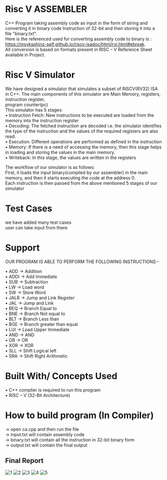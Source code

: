 # Risc V ASSEMBLER
C++ Program taking assembly code as input in the form of string and converting it in binary code Instruction of 32-bit and then storing it into a file "binary.txt". <br/>
Here is the referenced used for converting assembly code to binary is : https://msyksphinz-self.github.io/riscv-isadoc/html/rvi.html#ebreak. <br/>
All conversion is based on formats present in RISC – V Reference Sheet available in Project. <br/>

# Risc V Simulator
We have designed a simulator that simulates a subset of RISCV(RV32) ISA in C++. The main components of this simulator are Main Memory, registers, instruction register,<br/> program counter(pc)<br/>
This simulator has 5 stages:<br/>
• Instruction Fetch:  New instructions to be executed are loaded from the memory into the instruction register<br/>
• Decoding: The fetched instruction are decoded i.e. the simulator identifies the type of the instruction and the values of the required registers are also read.<br/>
• Execution: Different operations are performed as defined in the instruction<br/>
• Memory: If there is a need of accessing the memory, then this stage helps in loading and storing the values in the main memory.<br/>
• Writeback: In this stage, the values are written in the registers<br/>

The workflow of our simulator is as follows:<br/>
First, it loads the input binary(compiled by our assembler) in the main memory, and then it starts executing the code at the address 0.<br/>
Each instruction is then passed from the above mentioned 5 stages of our simulator

# Test Cases
we have added many test cases  <br/>
user can take input from there

# Support
OUR PROGRAM IS ABLE TO PERFORM THE FOLLOWING INSTRUCTIONS:-

•	ADD     ->        Addition <br/>
•	ADDI 	 -> 	        Add Immediate <br/>
•	SUB 	 -> 	Subtraction <br/>
•	LW 	 -> 	Load word <br/>
•	SW 		 ->  Store Word <br/>
•	JALR 	 -> 	Jump and Link Register <br/>
•	JAL 	 -> 	Jump and Link  <br/>
•	BEQ 	 -> 	Branch Equal to <br/>
•	BNE 	 -> 	Branch Not equal to <br/>
•	BLT		 ->  Branch Less than <br/>
•	BGE 	 -> 	Branch greater than equal <br/>
•	LUI 	 -> 	Load Upper Immediate <br/>
•	AND 	 -> 	AND <br/>
•	OR 	 -> 	OR <br/>
•	XOR 	 -> 	XOR <br/>
•	SLL 	 -> 	Shift Logical left <br/>
•	SRA 	 -> 	Shift Right Arithmetic <br/>



# Built With/ Concepts Used
•	C++ complier is required to run this program   \
•	RISC – V (32-Bit Architecture)

# How to build program (In Compiler)
->	open ca.cpp and then run the file <br/>
->	input.txt will contain assembly code <br/>
->	binary.txt will contain all the instruction in 32-bit binary form <br/>
->	output.txt will contain the final output  <br/>

## Final Report 
![1](pic/cachetyp.jpg)
![2](pic/1.jpg)
![3](pic/2.jpg)
![4](pic/3.jpg)
![5](pic/4.jpg)

